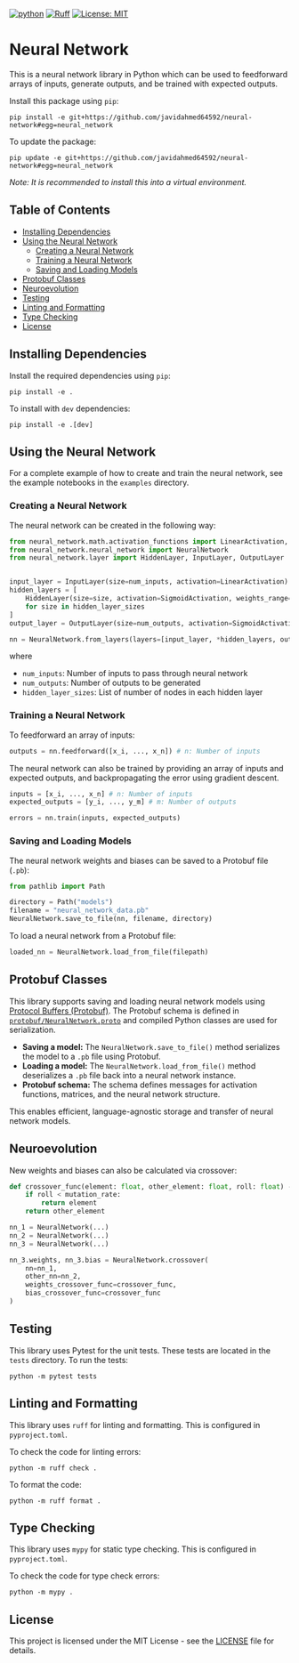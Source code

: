 [![python](https://img.shields.io/badge/Python-3.12-3776AB.svg?style=flat&logo=python&logoColor=ffd343)](https://docs.python.org/3.12/)
[![Ruff](https://img.shields.io/endpoint?url=https://raw.githubusercontent.com/astral-sh/ruff/main/assets/badge/v2.json)](https://github.com/astral-sh/ruff)
[![License: MIT](https://img.shields.io/badge/License-MIT-yellow.svg)](https://opensource.org/licenses/MIT)

<!-- omit from toc -->
# Neural Network
This is a neural network library in Python which can be used to feedforward arrays of inputs, generate outputs, and be trained with expected outputs.

Install this package using `pip`:

    pip install -e git+https://github.com/javidahmed64592/neural-network#egg=neural_network

To update the package:

    pip update -e git+https://github.com/javidahmed64592/neural-network#egg=neural_network

_Note: It is recommended to install this into a virtual environment._

<!-- omit from toc -->
## Table of Contents
- [Installing Dependencies](#installing-dependencies)
- [Using the Neural Network](#using-the-neural-network)
  - [Creating a Neural Network](#creating-a-neural-network)
  - [Training a Neural Network](#training-a-neural-network)
  - [Saving and Loading Models](#saving-and-loading-models)
- [Protobuf Classes](#protobuf-classes)
- [Neuroevolution](#neuroevolution)
- [Testing](#testing)
- [Linting and Formatting](#linting-and-formatting)
- [Type Checking](#type-checking)
- [License](#license)

## Installing Dependencies
Install the required dependencies using `pip`:

    pip install -e .

To install with `dev` dependencies:

    pip install -e .[dev]

## Using the Neural Network
For a complete example of how to create and train the neural network, see the example notebooks in the `examples` directory.

### Creating a Neural Network
The neural network can be created in the following way:

```python
from neural_network.math.activation_functions import LinearActivation, SigmoidActivation
from neural_network.neural_network import NeuralNetwork
from neural_network.layer import HiddenLayer, InputLayer, OutputLayer


input_layer = InputLayer(size=num_inputs, activation=LinearActivation)
hidden_layers = [
    HiddenLayer(size=size, activation=SigmoidActivation, weights_range=[-1, 1], bias_range=[-1, 1])
    for size in hidden_layer_sizes
]
output_layer = OutputLayer(size=num_outputs, activation=SigmoidActivation, weights_range=[-1, 1], bias_range=[-1, 1])

nn = NeuralNetwork.from_layers(layers=[input_layer, *hidden_layers, output_layer])
```

where

- `num_inputs`: Number of inputs to pass through neural network
- `num_outputs`: Number of outputs to be generated
- `hidden_layer_sizes`: List of number of nodes in each hidden layer

### Training a Neural Network
To feedforward an array of inputs:

```python
outputs = nn.feedforward([x_i, ..., x_n]) # n: Number of inputs
```

The neural network can also be trained by providing an array of inputs and expected outputs, and backpropagating the error using gradient descent.

```python
inputs = [x_i, ..., x_n] # n: Number of inputs
expected_outputs = [y_i, ..., y_m] # m: Number of outputs

errors = nn.train(inputs, expected_outputs)
```

### Saving and Loading Models
The neural network weights and biases can be saved to a Protobuf file (`.pb`):

```python
from pathlib import Path

directory = Path("models")
filename = "neural_network_data.pb"
NeuralNetwork.save_to_file(nn, filename, directory)
```

To load a neural network from a Protobuf file:

```python
loaded_nn = NeuralNetwork.load_from_file(filepath)
```

## Protobuf Classes

This library supports saving and loading neural network models using [Protocol Buffers (Protobuf)](https://developers.google.com/protocol-buffers). The Protobuf schema is defined in [`protobuf/NeuralNetwork.proto`](protobuf/NeuralNetwork.proto) and compiled Python classes are used for serialization.

- **Saving a model:** The `NeuralNetwork.save_to_file()` method serializes the model to a `.pb` file using Protobuf.
- **Loading a model:** The `NeuralNetwork.load_from_file()` method deserializes a `.pb` file back into a neural network instance.
- **Protobuf schema:** The schema defines messages for activation functions, matrices, and the neural network structure.

This enables efficient, language-agnostic storage and transfer of neural network models.

## Neuroevolution
New weights and biases can also be calculated via crossover:

```python
def crossover_func(element: float, other_element: float, roll: float) -> float:
    if roll < mutation_rate:
        return element
    return other_element

nn_1 = NeuralNetwork(...)
nn_2 = NeuralNetwork(...)
nn_3 = NeuralNetwork(...)

nn_3.weights, nn_3.bias = NeuralNetwork.crossover(
    nn=nn_1,
    other_nn=nn_2,
    weights_crossover_func=crossover_func,
    bias_crossover_func=crossover_func
)
```

## Testing
This library uses Pytest for the unit tests.
These tests are located in the `tests` directory.
To run the tests:

    python -m pytest tests

## Linting and Formatting
This library uses `ruff` for linting and formatting.
This is configured in `pyproject.toml`.

To check the code for linting errors:

    python -m ruff check .

To format the code:

    python -m ruff format .

## Type Checking
This library uses `mypy` for static type checking.
This is configured in `pyproject.toml`.

To check the code for type check errors:

    python -m mypy .

## License

This project is licensed under the MIT License - see the [LICENSE](LICENSE) file for details.

